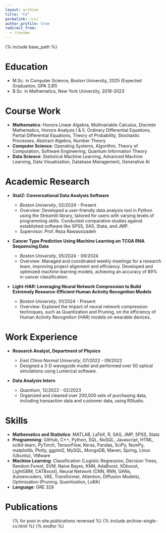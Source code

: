 ```yaml
---
layout: archive
title: "CV"
permalink: /cv/
author_profile: true
redirect_from:
  - /resume
---
```


{% include base_path %}

Education
======
* M.Sc. in Computer Science, Boston University, 2025 (Expected Graduation, GPA 3.81)
* B.Sc. in Mathematics, New York University, 2019-2023

Course Work
======
* **Mathematics**: Honors Linear Algebra, Multivariable Calculus, Discrete Mathematics, Honors Analysis I & II, Ordinary Differential Equations, Partial Differential Equations, Theory of Probability, Stochastic Processes, Abstract Algebra, Number Theory
* **Computer Science**: Operating Systems, Algorithm, Theory of Computation, Software Engineering, Quantum Information Theory
* **Data Science**: Statistical Machine Learning, Advanced Machine Learning, Data Visualization, Database Management, Generative AI

Academic Research
======
* **StatZ: Conversational Data Analysis Software**
  * *Boston University*, 02/2024 - Present
  * Overview: Developed a user-friendly data analysis tool in Python using the Streamlit library, tailored for users with varying levels of programming skills. Conducted comparative studies against established software like SPSS, SAS, Stata, and JMP.
  * Supervisor: Prof. Reza Rawassizadeh

* **Cancer Type Prediction Using Machine Learning on TCGA RNA Sequencing Data**
  * *Boston University*, 05/2024 - 09/2024
  * Overview: Managed and coordinated weekly meetings for a research team, improving project alignment and efficiency. Developed and optimized machine learning models, achieving an accuracy of 89% in cancer classification.

* **Light-HAR: Leveraging Neural Network Compression to Build Extremely Resource-Efficient Human Activity Recognition Models**
  * *Boston University*, 01/2024 - Present
  * Overview: Explored the impact of neural network compression techniques, such as Quantization and Pruning, on the efficiency of Human Activity Recognition (HAR) models on wearable devices.

Work Experience
======
* **Research Analyst, Department of Physics**
  * *East China Normal University*, 07/2022 - 09/2022
  * Designed a 3-D waveguide model and performed over 50 optical simulations using Lumerical software.

* **Data Analysis Intern**
  * *Quantium*, 12/2022 - 02/2023
  * Organized and cleaned over 200,000 sets of purchasing data, including transaction data and customer data, using RStudio.

Skills
======
* **Mathematics and Statistics**: MATLAB, LaTeX, R, SAS, JMP, SPSS, Stata
* **Programming**: GitHub, C++, Python, SQL, NoSQL, Javascript, HTML, scikit-learn, PyTorch, TensorFlow, Keras, Pandas, SciPy, NumPy, matplotlib, Plotly, ggplot2, MySQL, MongoDB, Maven, Spring, Linux (Ubuntu), VMware
* **Machine Learning**: Classification (Logistic Regression, Decision Trees, Random Forest, SVM, Naive Bayes, KNN, AdaBoost, XGboost, LightGBM, CATBoost), Neural Network (CNN, RNN, GANs, Autoencoders, VAE, Transformer, Attention, Diffusion Models), Optimization (Pruning, Quantization, LoRA)
* **Language**: GRE 328


Publications
======
  <ul>{% for post in site.publications reversed %}
    {% include archive-single-cv.html %}
  {% endfor %}</ul>

